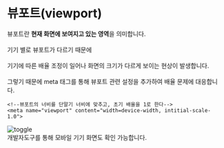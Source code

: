 # 뷰포트(viewport)
뷰포트란 **현재 화면에 보여지고 있는 영역**을 의미합니다.<br>
<br>
기기 별로 뷰포트가 다르기 때문에 <br>
<br>
기기에 따른 배율 조정이 일어나 화면의 크기가 다르게 보이는 현상이 발생합니다.<br>
<br>
그렇기 때문에 meta 태그를 통해 뷰포트 관련 설정을 추가하여 배율 문제에 대응합니다.<br>

```
<!--뷰포트의 너비를 단말기 너비에 맞추고, 초기 배율을 1로 한다-->
<meta name="viewport" content="width=device-width, intitial-scale-1.0">
```
![toggle](https://user-images.githubusercontent.com/56298540/179348978-b8d2edd3-3e4c-4aea-832c-1e3a0ff10837.PNG)
<br>
개발자도구를 통해 모바일 기기 화면도 확인 가능합니다.